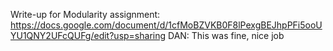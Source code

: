 Write-up for Modularity assignment: https://docs.google.com/document/d/1cfMoBZVKB0F8lPexgBEJhpPFi5ooUYU1QNY2UFcQUFg/edit?usp=sharing
DAN: This was fine, nice job